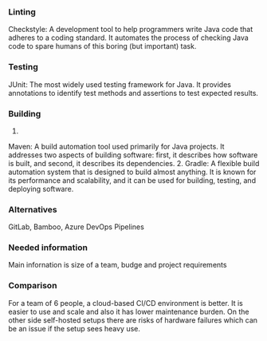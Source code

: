 ### Linting
Checkstyle: A development tool to help programmers write Java code that adheres to a coding standard. It automates the process of checking Java code to spare humans of this boring (but important) task.

### Testing
JUnit: The most widely used testing framework for Java. It provides annotations to identify test methods and assertions to test expected results.

### Building
1.
Maven: A build automation tool used primarily for Java projects. It addresses two aspects of building software: first, it describes how software is built, and second, it describes its dependencies.
2.
Gradle: A flexible build automation system that is designed to build almost anything. It is known for its performance and scalability, and it can be used for building, testing, and deploying software.

### Alternatives
GitLab, Bamboo, Azure DevOps Pipelines

### Needed information
Main infornation is size of a team, budge and project requirements

### Comparison
For a team of 6 people, a cloud-based CI/CD environment is better. It is easier to use and scale and also it has lower maintenance burden.
On the other side self-hosted setups there are risks of hardware failures which can be an issue if the setup sees heavy use.